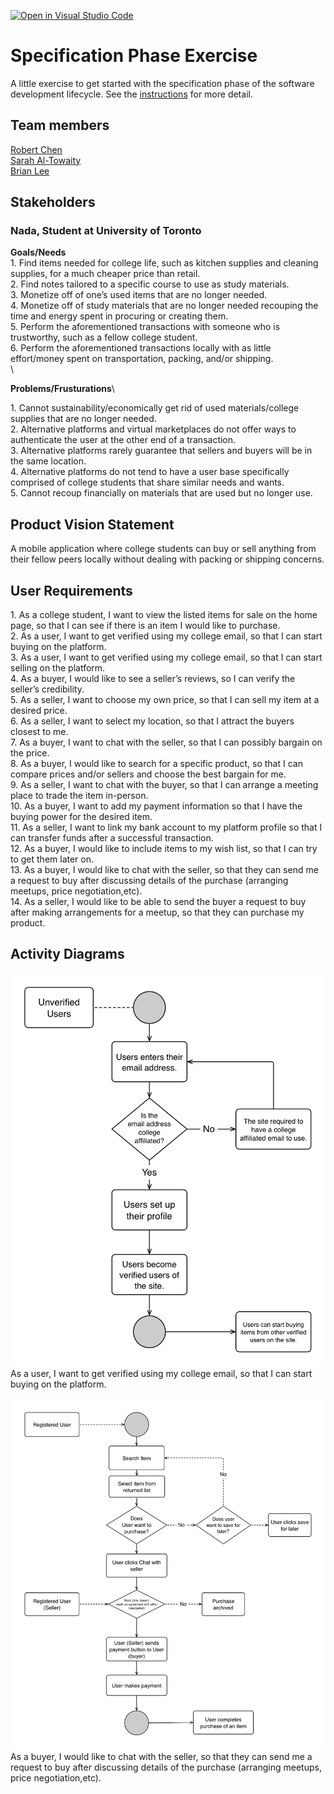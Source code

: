 [![Open in Visual Studio Code](https://classroom.github.com/assets/open-in-vscode-c66648af7eb3fe8bc4f294546bfd86ef473780cde1dea487d3c4ff354943c9ae.svg)](https://classroom.github.com/online_ide?assignment_repo_id=8553919&assignment_repo_type=AssignmentRepo)
# Specification Phase Exercise

A little exercise to get started with the specification phase of the software development lifecycle. See the [instructions](instructions.md) for more detail.

## Team members

[Robert Chen](https://github.com/RobertChenYF)\
[Sarah Al-Towaity](https://github.com/sarah-altowaity1)\
[Brian Lee](https://github.com/shl622)

## Stakeholders

### Nada, Student at University of Toronto
**Goals/Needs**\
<span>1. </span> Find items needed for college life, such as kitchen supplies and cleaning supplies, for a much cheaper price than retail. <br/>
<span>2. </span> Find notes tailored to a specific course to use as study materials. <br/>
<span>3. </span> Monetize off of one’s used items that are no longer needed. <br/>
<span>4. </span> Monetize off of study materials that are no longer needed recouping the time and energy spent in procuring or creating them. <br/>
<span>5. </span> Perform the aforementioned transactions with someone who is trustworthy, such as a fellow college student. <br/>
<span>6. </span> Perform the aforementioned transactions locally with as little effort/money spent on transportation, packing, and/or shipping. <br/>\

**Problems/Frusturations**\

<span>1. </span> Cannot sustainability/economically get rid of used materials/college supplies that are no longer needed. <br/>
<span>2. </span> Alternative platforms and virtual marketplaces do not offer ways to authenticate the user at the other end of a transaction.<br/>
<span>3. </span> Alternative platforms rarely guarantee that sellers and buyers will be in the same location.<br/>
<span>4. </span> Alternative platforms do not tend to have a user base specifically comprised of college students that share similar needs and wants.<br/>
<span>5. </span> Cannot recoup financially on materials that are used but no longer use.<br/>

## Product Vision Statement

A mobile application where college students can buy or sell anything from their fellow peers locally without dealing with packing or shipping concerns.

## User Requirements

<span>1.</span> As a college student, I want to view the listed items for sale on the home page, so that I can see if there is an item I would like to purchase. <br/>
<span>2.</span> As a user, I want to get verified using my college email, so that I can start buying on the platform.<br/>
<span>3.</span> As a user, I want to get verified using my college email, so that I can start selling on the platform.<br/>
<span>4.</span> As a buyer, I would like to see a seller’s reviews, so I can verify the seller’s credibility.<br/>
<span>5.</span> As a seller, I want to choose my own price, so that I can sell my item at a desired price.<br/>
<span>6.</span> As a seller, I want to select my location, so that I attract the buyers closest to me.<br/>
<span>7.</span> As a buyer, I want to chat with the seller, so that I can possibly bargain on the price. <br/>
<span>8.</span> As a buyer, I would like to search for a specific product, so that I can compare prices and/or sellers and choose the best bargain for me.<br/>
<span>9.</span> As a seller, I want to chat with the buyer, so that I can arrange a meeting place to trade the item in-person.<br/>
<span>10.</span> As a buyer, I want to add my payment information so that I have the buying power for the desired item.<br/>
<span>11.</span> As a seller, I want to link my bank account to my platform profile so that I can transfer funds after a successful transaction.<br/>
<span>12.</span> As a buyer, I would like to include items to my wish list, so that I can try to get them later on.<br/>
<span>13.</span> As a buyer, I would like to chat with the seller, so that they can send me a request to buy after discussing details of the purchase (arranging meetups, price negotiation,etc).<br/>
<span>14.</span> As a seller, I would like to be able to send the buyer a request to buy after making arrangements for a meetup, so that they can purchase my product.<br/>

## Activity Diagrams

![verify activity disgram](/Activity%20Diagram/User%20verifiy%20activity%20diagram.png)
As a user, I want to get verified using my college email, so that I can start buying on the platform. 

![buy item diagram](Activity%20Diagram/User%20buy%20activity%20diagram.jpeg)
As a buyer, I would like to chat with the seller, so that they can send me a request to buy after discussing details of the purchase (arranging meetups, price negotiation,etc).